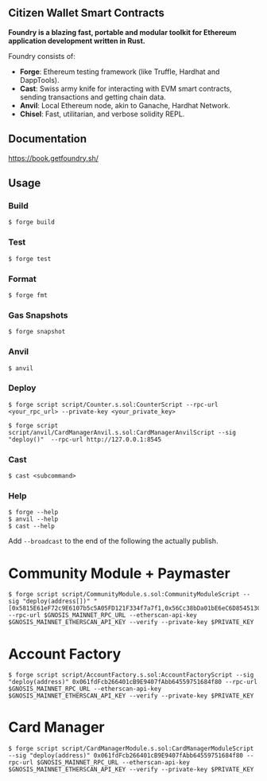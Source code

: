 ## Citizen Wallet Smart Contracts

**Foundry is a blazing fast, portable and modular toolkit for Ethereum application development written in Rust.**

Foundry consists of:

-   **Forge**: Ethereum testing framework (like Truffle, Hardhat and DappTools).
-   **Cast**: Swiss army knife for interacting with EVM smart contracts, sending transactions and getting chain data.
-   **Anvil**: Local Ethereum node, akin to Ganache, Hardhat Network.
-   **Chisel**: Fast, utilitarian, and verbose solidity REPL.

## Documentation

https://book.getfoundry.sh/

## Usage

### Build

```shell
$ forge build
```

### Test

```shell
$ forge test
```

### Format

```shell
$ forge fmt
```

### Gas Snapshots

```shell
$ forge snapshot
```

### Anvil

```shell
$ anvil
```

### Deploy

```shell
$ forge script script/Counter.s.sol:CounterScript --rpc-url <your_rpc_url> --private-key <your_private_key>

$ forge script script/anvil/CardManagerAnvil.s.sol:CardManagerAnvilScript --sig "deploy()"  --rpc-url http://127.0.0.1:8545
```

### Cast

```shell
$ cast <subcommand>
```

### Help

```shell
$ forge --help
$ anvil --help
$ cast --help
```

Add `--broadcast` to the end of the following the actually publish.

# Community Module + Paymaster
```shell
$ forge script script/CommunityModule.s.sol:CommunityModuleScript --sig "deploy(address[])" "[0x5815E61eF72c9E6107b5c5A05FD121F334f7a7f1,0x56Cc38bDa01bE6eC6D854513C995f6621Ee71229,0x37e40A8c3061Bd2cCa824E751768ed0Acd3C88fa]" --rpc-url $GNOSIS_MAINNET_RPC_URL --etherscan-api-key $GNOSIS_MAINNET_ETHERSCAN_API_KEY --verify --private-key $PRIVATE_KEY 
```

# Account Factory
```shell
$ forge script script/AccountFactory.s.sol:AccountFactoryScript --sig "deploy(address)" 0x061fdFcb266401cB9E9407fAbb64559751684f80 --rpc-url $GNOSIS_MAINNET_RPC_URL --etherscan-api-key $GNOSIS_MAINNET_ETHERSCAN_API_KEY --verify --private-key $PRIVATE_KEY 
```

# Card Manager
```shell
$ forge script script/CardManagerModule.s.sol:CardManagerModuleScript --sig "deploy(address)" 0x061fdFcb266401cB9E9407fAbb64559751684f80 --rpc-url $GNOSIS_MAINNET_RPC_URL --etherscan-api-key $GNOSIS_MAINNET_ETHERSCAN_API_KEY --verify --private-key $PRIVATE_KEY 
```
